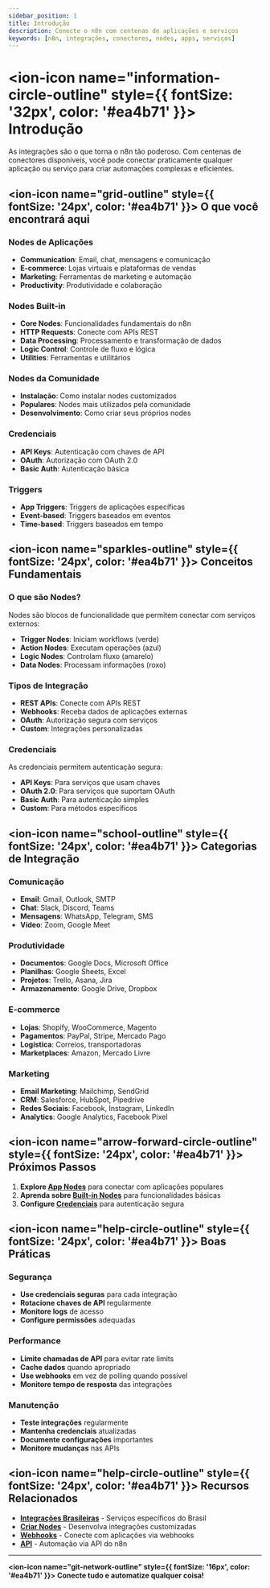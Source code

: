 ```yaml
---
sidebar_position: 1
title: Introdução
description: Conecte o n8n com centenas de aplicações e serviços
keywords: [n8n, integrações, conectores, nodes, apps, serviços]
---
```


# <ion-icon name="information-circle-outline" style={{ fontSize: '32px', color: '#ea4b71' }}></ion-icon> Introdução

As integrações são o que torna o n8n tão poderoso. Com centenas de conectores disponíveis, você pode conectar praticamente qualquer aplicação ou serviço para criar automações complexas e eficientes.

## <ion-icon name="grid-outline" style={{ fontSize: '24px', color: '#ea4b71' }}></ion-icon> O que você encontrará aqui

### Nodes de Aplicações
- **Communication**: Email, chat, mensagens e comunicação
- **E-commerce**: Lojas virtuais e plataformas de vendas
- **Marketing**: Ferramentas de marketing e automação
- **Productivity**: Produtividade e colaboração

### Nodes Built-in
- **Core Nodes**: Funcionalidades fundamentais do n8n
- **HTTP Requests**: Conecte com APIs REST
- **Data Processing**: Processamento e transformação de dados
- **Logic Control**: Controle de fluxo e lógica
- **Utilities**: Ferramentas e utilitários

### Nodes da Comunidade
- **Instalação**: Como instalar nodes customizados
- **Populares**: Nodes mais utilizados pela comunidade
- **Desenvolvimento**: Como criar seus próprios nodes

### Credenciais
- **API Keys**: Autenticação com chaves de API
- **OAuth**: Autorização com OAuth 2.0
- **Basic Auth**: Autenticação básica

### Triggers
- **App Triggers**: Triggers de aplicações específicas
- **Event-based**: Triggers baseados em eventos
- **Time-based**: Triggers baseados em tempo

## <ion-icon name="sparkles-outline" style={{ fontSize: '24px', color: '#ea4b71' }}></ion-icon> Conceitos Fundamentais

### O que são Nodes?
Nodes são blocos de funcionalidade que permitem conectar com serviços externos:

- **Trigger Nodes**: Iniciam workflows (verde)
- **Action Nodes**: Executam operações (azul)
- **Logic Nodes**: Controlam fluxo (amarelo)
- **Data Nodes**: Processam informações (roxo)

### Tipos de Integração
- **REST APIs**: Conecte com APIs REST
- **Webhooks**: Receba dados de aplicações externas
- **OAuth**: Autorização segura com serviços
- **Custom**: Integrações personalizadas

### Credenciais
As credenciais permitem autenticação segura:

- **API Keys**: Para serviços que usam chaves
- **OAuth 2.0**: Para serviços que suportam OAuth
- **Basic Auth**: Para autenticação simples
- **Custom**: Para métodos específicos

## <ion-icon name="school-outline" style={{ fontSize: '24px', color: '#ea4b71' }}></ion-icon> Categorias de Integração

### Comunicação
- **Email**: Gmail, Outlook, SMTP
- **Chat**: Slack, Discord, Teams
- **Mensagens**: WhatsApp, Telegram, SMS
- **Vídeo**: Zoom, Google Meet

### Produtividade
- **Documentos**: Google Docs, Microsoft Office
- **Planilhas**: Google Sheets, Excel
- **Projetos**: Trello, Asana, Jira
- **Armazenamento**: Google Drive, Dropbox

### E-commerce
- **Lojas**: Shopify, WooCommerce, Magento
- **Pagamentos**: PayPal, Stripe, Mercado Pago
- **Logística**: Correios, transportadoras
- **Marketplaces**: Amazon, Mercado Livre

### Marketing
- **Email Marketing**: Mailchimp, SendGrid
- **CRM**: Salesforce, HubSpot, Pipedrive
- **Redes Sociais**: Facebook, Instagram, LinkedIn
- **Analytics**: Google Analytics, Facebook Pixel

## <ion-icon name="arrow-forward-circle-outline" style={{ fontSize: '24px', color: '#ea4b71' }}></ion-icon> Próximos Passos

1. **Explore [App Nodes](./app-nodes/)** para conectar com aplicações populares
2. **Aprenda sobre [Built-in Nodes](./builtin-nodes/)** para funcionalidades básicas
3. **Configure [Credenciais](./credential-nodes/)** para autenticação segura

## <ion-icon name="help-circle-outline" style={{ fontSize: '24px', color: '#ea4b71' }}></ion-icon> Boas Práticas

### Segurança
- **Use credenciais seguras** para cada integração
- **Rotacione chaves de API** regularmente
- **Monitore logs** de acesso
- **Configure permissões** adequadas

### Performance
- **Limite chamadas de API** para evitar rate limits
- **Cache dados** quando apropriado
- **Use webhooks** em vez de polling quando possível
- **Monitore tempo de resposta** das integrações

### Manutenção
- **Teste integrações** regularmente
- **Mantenha credenciais** atualizadas
- **Documente configurações** importantes
- **Monitore mudanças** nas APIs

## <ion-icon name="help-circle-outline" style={{ fontSize: '24px', color: '#ea4b71' }}></ion-icon> Recursos Relacionados

- **[Integrações Brasileiras](../integracoes-br/)** - Serviços específicos do Brasil
- **[Criar Nodes](./criar-nodes/)** - Desenvolva integrações customizadas
- **[Webhooks](./webhooks)** - Conecte com aplicações via webhooks
- **[API](../../api/)** - Automação via API do n8n

---

**<ion-icon name="git-network-outline" style={{ fontSize: '16px', color: '#ea4b71' }}></ion-icon> Conecte tudo e automatize qualquer coisa!**
